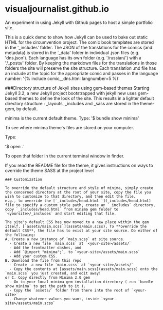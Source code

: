 visualjournalist.github.io
==========================

An experiment in using Jekyll with Github pages to host a simple portfolio site.

This is a quick demo to show how Jekyll can be used to bake out static HTML for the circumvention project. The comic book templates are stored in the '_includes' folder. The JSON of the translations for the comics (and metadata) is stored in the '_data' folder in individual .json files (e.g. 'dns.json'). Each language has its own folder (e.g. '/russian/') with a '/_posts/' folder. By keeping the markdown files for the translations in those folders the site will preserve the site structure. Each translation .md file has an include at the topic for the appropriate comic and passes in the language number: '{% include comic__dns.html langnumber=5 %}'

###Directory structure of Jekyll sites using gem-based themes
Starting Jekyll 3.2, a new Jekyll project bootstrapped with jekyll new uses gem-based themes to define the look of the site. This results in a lighter default directory structure : _layouts, _includes and _sass are stored in the theme-gem, by default.

minima is the current default theme. 
Type: 
'$ bundle show minima'

To see  where minima theme's files are stored on your computer.

Type:

'$ open .'

To open that folder in the current terminal window in finder.

If you read the README file for the theme, it gives instructions on ways to override the theme SASS at the project level

	### Customization

	To override the default structure and style of minima, simply create the concerned directory at the root of your site, copy the file you wish to customize to that directory, and then edit the file.
	e.g., to override the [`_includes/head.html `](_includes/head.html) file to specify a custom style path, create an `_includes` directory, copy `_includes/head.html` from minima gem folder to `<yoursite>/_includes` and start editing that file.

	The site's default CSS has now moved to a new place within the gem itself, [`assets/main.scss`](assets/main.scss). To **override the default CSS**, the file has to exist at your site source. Do either of the following:
	A. Create a new instance of `main.scss` at site source.
	  - Create a new file `main.scss` at `<your-site>/assets/`
	  - Add the frontmatter dashes, and
	  - Add `@import "minima";`, to `<your-site>/assets/main.scss`
	  - Add your custom CSS.
	B. Download the file from this repo
	  - Create  a new file `main.scss` at `<your-site>/assets/`
	  - Copy the contents at [assets/main.scss](assets/main.scss) onto the `main.scss` you just created, and edit away!
	or C. Copy directly from Minima 2.0 gem
	  - Go to your local minima gem installation directory ( run `bundle show minima` to get the path to it ).
	  - Copy the `assets/` folder from there into the root of `<your-site>`
	  - Change whatever values you want, inside `<your-site>/assets/main.scss`




